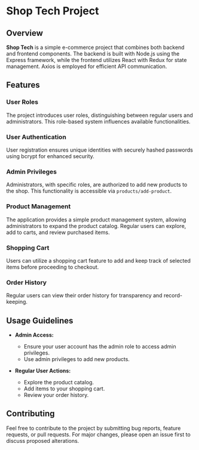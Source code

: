 # Shop Tech Project

## Overview

**Shop Tech** is a simple e-commerce project that combines both backend and frontend components. The backend is built with Node.js using the Express framework, while the frontend utilizes React with Redux for state management. Axios is employed for efficient API communication.

## Features

### User Roles

The project introduces user roles, distinguishing between regular users and administrators. This role-based system influences available functionalities.

### User Authentication

User registration ensures unique identities with securely hashed passwords using bcrypt for enhanced security.

### Admin Privileges

Administrators, with specific roles, are authorized to add new products to the shop. This functionality is accessible via `products/add-product`.

### Product Management

The application provides a simple product management system, allowing administrators to expand the product catalog. Regular users can explore, add to carts, and review purchased items.

### Shopping Cart

Users can utilize a shopping cart feature to add and keep track of selected items before proceeding to checkout.

### Order History

Regular users can view their order history for transparency and record-keeping.

## Usage Guidelines

- **Admin Access:**
  - Ensure your user account has the admin role to access admin privileges.
  - Use admin privileges to add new products.

- **Regular User Actions:**
  - Explore the product catalog.
  - Add items to your shopping cart.
  - Review your order history.

## Contributing

Feel free to contribute to the project by submitting bug reports, feature requests, or pull requests. For major changes, please open an issue first to discuss proposed alterations.
